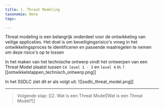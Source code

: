 ```yaml
---
title: 1. Threat Modeling
taxonomie: None
tags:

---
```


Threat modeling is een belangrijk onderdeel voor de ontwikkeling van veilige applicaties. Het doel is om beveiligingsrisico's vroeg in het ontwikkelingsproces te identificeren en passende maatregelen te nemen om deze risico's op te lossen

In het maken van het technische ontwerp vindt het ontwerpen van een Threat Model plaatst tussen `C4 level 1 - 3` en `level 4` in.
![[ontwikkelstappen_technisch_ontwerp.png]]

In het SSDLC ziet dit er als volgt uit:
![[ssdlc_threat_model.png]]

---
> Volgende stap: [[2. Wat is een Threat Model|Wat is een Threat Model?]]
